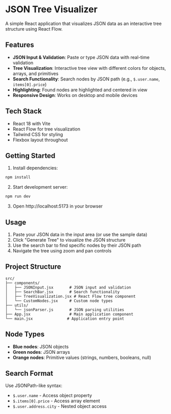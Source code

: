 # JSON Tree Visualizer

A simple React application that visualizes JSON data as an interactive tree structure using React Flow.

## Features

- **JSON Input & Validation**: Paste or type JSON data with real-time validation
- **Tree Visualization**: Interactive tree view with different colors for objects, arrays, and primitives
- **Search Functionality**: Search nodes by JSON path (e.g., `$.user.name`, `items[0].price`)
- **Highlighting**: Found nodes are highlighted and centered in view
- **Responsive Design**: Works on desktop and mobile devices

## Tech Stack

- React 18 with Vite
- React Flow for tree visualization
- Tailwind CSS for styling
- Flexbox layout throughout

## Getting Started

1. Install dependencies:
```bash
npm install
```

2. Start development server:
```bash
npm run dev
```

3. Open http://localhost:5173 in your browser

## Usage

1. Paste your JSON data in the input area (or use the sample data)
2. Click "Generate Tree" to visualize the JSON structure
3. Use the search bar to find specific nodes by their JSON path
4. Navigate the tree using zoom and pan controls

## Project Structure

```
src/
├── components/
│   ├── JSONInput.jsx       # JSON input and validation
│   ├── SearchBar.jsx       # Search functionality
│   ├── TreeVisualization.jsx # React Flow tree component
│   └── CustomNodes.jsx     # Custom node types
├── utils/
│   └── jsonParser.js       # JSON parsing utilities
├── App.jsx                 # Main application component
└── main.jsx               # Application entry point
```

## Node Types

- **Blue nodes**: JSON objects
- **Green nodes**: JSON arrays
- **Orange nodes**: Primitive values (strings, numbers, booleans, null)

## Search Format

Use JSONPath-like syntax:
- `$.user.name` - Access object property
- `$.items[0].price` - Access array element
- `$.user.address.city` - Nested object access